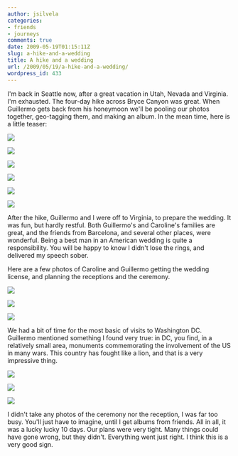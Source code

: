 ```yaml
---
author: jsilvela
categories:
- friends
- journeys
comments: true
date: 2009-05-19T01:15:11Z
slug: a-hike-and-a-wedding
title: A hike and a wedding
url: /2009/05/19/a-hike-and-a-wedding/
wordpress_id: 433
---
```


I'm back in Seattle now, after a great vacation in Utah, Nevada and Virginia. I'm exhausted.  The four-day hike across Bryce Canyon was great. When Guillermo gets back from his honeymoon we'll be pooling our photos together, geo-tagging them, and making an album. In the mean time, here is a little teaser:

[![](https://jsilvela.smugmug.com/photos/540061325_zWiGS-S.jpg)](https://jsilvela.smugmug.com/photos/540061325_zWiGS-XL.jpg)

[![](https://jsilvela.smugmug.com/photos/540061460_SEhZJ-S.jpg)](https://jsilvela.smugmug.com/photos/540061460_SEhZJ-XL.jpg)

[![](https://jsilvela.smugmug.com/photos/540061626_pg5yE-S.jpg)](https://jsilvela.smugmug.com/photos/540061626_pg5yE-XL.jpg)

[![](https://jsilvela.smugmug.com/photos/540061784_V6GjL-S.jpg)](https://jsilvela.smugmug.com/photos/540061784_V6GjL-XL.jpg)

[![](https://jsilvela.smugmug.com/photos/540061901_2qDYg-S.jpg)](https://jsilvela.smugmug.com/photos/540061901_2qDYg-XL.jpg)

[![](https://jsilvela.smugmug.com/photos/540062113_VRZdp-S.jpg)](https://jsilvela.smugmug.com/photos/540062113_VRZdp-XL.jpg)

After the hike, Guillermo and I were off to Virginia, to prepare the wedding. It was fun, but hardly restful. Both Guillermo's and Caroline's families are great, and the friends from Barcelona, and several other places, were wonderful. Being a best man in an American wedding is quite a responsibility. You will be happy to know I didn't lose the rings, and delivered my speech sober.

Here are a few photos of Caroline and Guillermo getting the wedding license, and planning the receptions and the ceremony.

[![](https://jsilvela.smugmug.com/photos/540061238_Ddf6d-S.jpg)](https://jsilvela.smugmug.com/photos/540061238_Ddf6d-XL.jpg)

[![](https://jsilvela.smugmug.com/photos/540062277_wTFQk-S.jpg)](https://jsilvela.smugmug.com/photos/540062277_wTFQk-XL.jpg)

[![](https://jsilvela.smugmug.com/photos/540062414_gyoWv-S.jpg)](https://jsilvela.smugmug.com/photos/540062414_gyoWv-XL.jpg)

We had a bit of time for the most basic of visits to Washington DC. Guillermo mentioned something I found very true: in DC, you find, in a relatively small area, monuments commemorating the involvement of the US in many wars. This country has fought like a lion, and that is a very impressive thing.

[![](https://jsilvela.smugmug.com/photos/540062551_eBU3q-S.jpg)](https://jsilvela.smugmug.com/photos/540062551_eBU3q-XL.jpg)

[![](https://jsilvela.smugmug.com/photos/540062650_VBUVT-S.jpg)](https://jsilvela.smugmug.com/photos/540062650_VBUVT-XL.jpg)

[![](https://jsilvela.smugmug.com/photos/540062740_otmDx-S.jpg)](https://jsilvela.smugmug.com/photos/540062740_otmDx-XL.jpg)

I didn't take any photos of the ceremony nor the reception, I was far too busy. You'll just have to imagine, until I get albums from friends.
All in all, it was a lucky lucky 10 days. Our plans were very tight. Many things could have gone wrong, but they didn't. Everything went just right. I think this is a very good sign.



